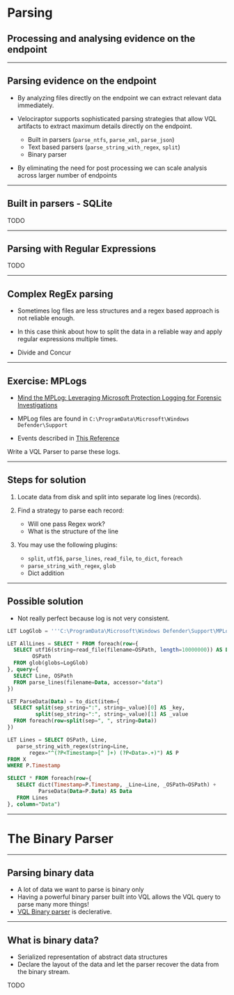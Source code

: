 <!-- .slide: class="title" -->

# Parsing

## Processing and analysing evidence on the endpoint

---

<!-- .slide: class="content small-font" -->

## Parsing evidence on the endpoint

* By analyzing files directly on the endpoint we can extract relevant
  data immediately.

* Velociraptor supports sophisticated parsing strategies that allow
  VQL artifacts to extract maximum details directly on the endpoint.

   * Built in parsers (`parse_ntfs`, `parse_xml`, `parse_json`)
   * Text based parsers (`parse_string_with_regex`, `split`)
   * Binary parser

* By eliminating the need for post processing we can scale analysis
  across larger number of endpoints


---

<!-- .slide: class="content small-font" -->

## Built in parsers - SQLite

TODO

---

<!-- .slide: class="content small-font" -->

## Parsing with Regular Expressions

TODO

---

<!-- .slide: class="content " -->

## Complex RegEx parsing

* Sometimes log files are less structures and a regex based approach
  is not reliable enough.

* In this case think about how to split the data in a reliable way and
  apply regular expressions multiple times.

* Divide and Concur

---

<!-- .slide: class="content " -->

## Exercise: MPLogs

* [Mind the MPLog: Leveraging Microsoft Protection Logging for Forensic Investigations](https://www.crowdstrike.com/blog/how-to-use-microsoft-protection-logging-for-forensic-investigations/)

* MPLog files are found in `C:\ProgramData\Microsoft\Windows Defender\Support`
* Events described in [This Reference](https://learn.microsoft.com/en-us/microsoft-365/security/defender-endpoint/troubleshoot-performance-issues?view=o365-worldwide)

Write a VQL Parser to parse these logs.

---

<!-- .slide: class="content small-font" -->

## Steps for solution

1. Locate data from disk and split into separate log lines (records).
2. Find a strategy to parse each record:
    * Will one pass Regex work?
    * What is the structure of the line

3. You may use the following plugins:
    * `split`, `utf16`, `parse_lines`, `read_file`, `to_dict`, `foreach`
    * `parse_string_with_regex`, `glob`
    * Dict addition

---

<!-- .slide: class="content small-font" -->

## Possible solution

* Not really perfect because log is not very consistent.

```sql
LET LogGlob = '''C:\ProgramData\Microsoft\Windows Defender\Support\MPLog*.log'''

LET AllLines = SELECT * FROM foreach(row={
  SELECT utf16(string=read_file(filename=OSPath, length=10000000)) AS Data,
        OSPath
  FROM glob(globs=LogGlob)
}, query={
  SELECT Line, OSPath
  FROM parse_lines(filename=Data, accessor="data")
})

LET ParseData(Data) = to_dict(item={
  SELECT split(sep_string=":", string=_value)[0] AS _key,
         split(sep_string=":", string=_value)[1] AS _value
  FROM foreach(row=split(sep=", ", string=Data))
})

LET Lines = SELECT OSPath, Line,
   parse_string_with_regex(string=Line,
       regex="^(?P<Timestamp>[^ ]+) (?P<Data>.+)") AS P
FROM X
WHERE P.Timestamp

SELECT * FROM foreach(row={
   SELECT dict(Timestamp=P.Timestamp, _Line=Line, _OSPath=OSPath) +
          ParseData(Data=P.Data) AS Data
   FROM Lines
}, column="Data")
```


---

<!-- .slide: class="title" -->

# The Binary Parser

---

<!-- .slide: class="content " -->

## Parsing binary data

* A lot of data we want to parse is binary only
* Having a powerful binary parser built into VQL allows the VQL query
  to parse many more things!
* [VQL Binary parser](https://github.com/Velocidex/vtypes) is declerative.

---

<!-- .slide: class="content small-font" -->

## What is binary data?

* Serialized representation of abstract data structures
* Declare the layout of the data and let the parser recover the data
  from the binary stream.

TODO
